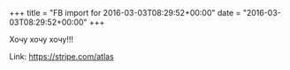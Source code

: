 +++
title = "FB import for 2016-03-03T08:29:52+00:00"
date = "2016-03-03T08:29:52+00:00"
+++

Хочу хочу хочу!!! 


Link: https://stripe.com/atlas
